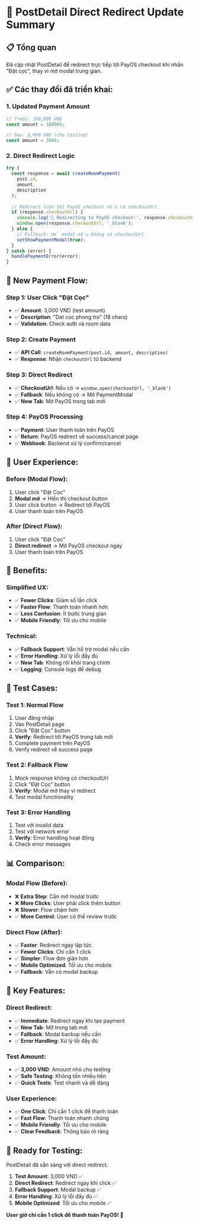 # 🚀 PostDetail Direct Redirect Update Summary

## 📋 Tổng quan
Đã cập nhật PostDetail để redirect trực tiếp tới PayOS checkout khi nhấn "Đặt cọc", thay vì mở modal trung gian.

## ✅ **Các thay đổi đã triển khai:**

### 1. **Updated Payment Amount**
```javascript
// Trước: 100,000 VND
const amount = 100000;

// Sau: 3,000 VND (cho testing)
const amount = 3000;
```

### 2. **Direct Redirect Logic**
```javascript
try {
  const response = await createRoomPayment(
    post.id,
    amount,
    description
  );
  
  // Redirect luôn tới PayOS checkout nếu có checkoutUrl
  if (response.checkoutUrl) {
    console.log('🔄 Redirecting to PayOS checkout:', response.checkoutUrl);
    window.open(response.checkoutUrl, '_blank');
  } else {
    // Fallback: mở modal nếu không có checkoutUrl
    setShowPaymentModal(true);
  }
} catch (error) {
  handlePaymentError(error);
}
```

## 🎯 **New Payment Flow:**

### **Step 1: User Click "Đặt Cọc"**
- ✅ **Amount**: 3,000 VND (test amount)
- ✅ **Description**: "Dat coc phong tro" (18 chars)
- ✅ **Validation**: Check auth và room data

### **Step 2: Create Payment**
- ✅ **API Call**: `createRoomPayment(post.id, amount, description)`
- ✅ **Response**: Nhận `checkoutUrl` từ backend

### **Step 3: Direct Redirect**
- ✅ **CheckoutUrl**: Nếu có → `window.open(checkoutUrl, '_blank')`
- ✅ **Fallback**: Nếu không có → Mở PaymentModal
- ✅ **New Tab**: Mở PayOS trong tab mới

### **Step 4: PayOS Processing**
- ✅ **Payment**: User thanh toán trên PayOS
- ✅ **Return**: PayOS redirect về success/cancel page
- ✅ **Webhook**: Backend xử lý confirm/cancel

## 🔄 **User Experience:**

### **Before (Modal Flow):**
1. User click "Đặt Cọc"
2. **Modal mở** → Hiển thị checkout button
3. User click button → Redirect tới PayOS
4. User thanh toán trên PayOS

### **After (Direct Flow):**
1. User click "Đặt Cọc"
2. **Direct redirect** → Mở PayOS checkout ngay
3. User thanh toán trên PayOS

## 🎨 **Benefits:**

### **Simplified UX:**
- ✅ **Fewer Clicks**: Giảm số lần click
- ✅ **Faster Flow**: Thanh toán nhanh hơn
- ✅ **Less Confusion**: Ít bước trung gian
- ✅ **Mobile Friendly**: Tối ưu cho mobile

### **Technical:**
- ✅ **Fallback Support**: Vẫn hỗ trợ modal nếu cần
- ✅ **Error Handling**: Xử lý lỗi đầy đủ
- ✅ **New Tab**: Không rời khỏi trang chính
- ✅ **Logging**: Console logs để debug

## 🧪 **Test Cases:**

### **Test 1: Normal Flow**
1. User đăng nhập
2. Vào PostDetail page
3. Click "Đặt Cọc" button
4. **Verify**: Redirect tới PayOS trong tab mới
5. Complete payment trên PayOS
6. Verify redirect về success page

### **Test 2: Fallback Flow**
1. Mock response không có checkoutUrl
2. Click "Đặt Cọc" button
3. **Verify**: Modal mở thay vì redirect
4. Test modal functionality

### **Test 3: Error Handling**
1. Test với invalid data
2. Test với network error
3. **Verify**: Error handling hoạt động
4. Check error messages

## 📊 **Comparison:**

### **Modal Flow (Before):**
- ❌ **Extra Step**: Cần mở modal trước
- ❌ **More Clicks**: User phải click thêm button
- ❌ **Slower**: Flow chậm hơn
- ✅ **More Control**: User có thể review trước

### **Direct Flow (After):**
- ✅ **Faster**: Redirect ngay lập tức
- ✅ **Fewer Clicks**: Chỉ cần 1 click
- ✅ **Simpler**: Flow đơn giản hơn
- ✅ **Mobile Optimized**: Tối ưu cho mobile
- ✅ **Fallback**: Vẫn có modal backup

## 🎯 **Key Features:**

### **Direct Redirect:**
- ✅ **Immediate**: Redirect ngay khi tạo payment
- ✅ **New Tab**: Mở trong tab mới
- ✅ **Fallback**: Modal backup nếu cần
- ✅ **Error Handling**: Xử lý lỗi đầy đủ

### **Test Amount:**
- ✅ **3,000 VND**: Amount nhỏ cho testing
- ✅ **Safe Testing**: Không tốn nhiều tiền
- ✅ **Quick Tests**: Test nhanh và dễ dàng

### **User Experience:**
- ✅ **One Click**: Chỉ cần 1 click để thanh toán
- ✅ **Fast Flow**: Thanh toán nhanh chóng
- ✅ **Mobile Friendly**: Tối ưu cho mobile
- ✅ **Clear Feedback**: Thông báo rõ ràng

## 🚀 **Ready for Testing:**

PostDetail đã sẵn sàng với direct redirect:

1. **Test Amount**: 3,000 VND ✅
2. **Direct Redirect**: Redirect ngay khi click ✅
3. **Fallback Support**: Modal backup ✅
4. **Error Handling**: Xử lý lỗi đầy đủ ✅
5. **Mobile Optimized**: Tối ưu cho mobile ✅

**User giờ chỉ cần 1 click để thanh toán PayOS! 🎉**
